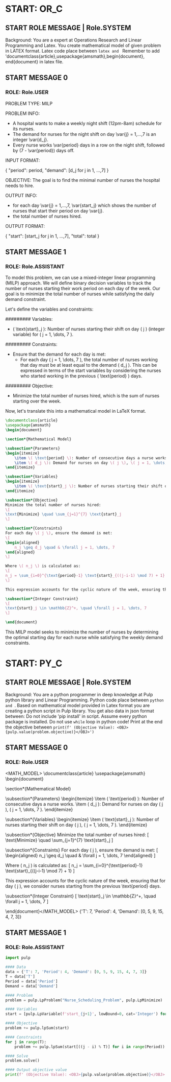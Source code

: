 # START: OR_C 
## START ROLE MESSAGE | Role.SYSTEM 
Background: You are a expert at Operations Research and Linear Programming and Latex. You create mathematical model of given problem in LATEX format. Latex code place between ```latex and ``` Remember to add 'documentclass{article},usepackage{amsmath},begin{document}, end{document} in latex file. 
## START MESSAGE 0 
### ROLE: Role.USER
<DESCRIPTION>
PROBLEM TYPE: MILP

PROBLEM INFO: 
- A hospital wants to make a weekly night shift (12pm-8am) schedule for its nurses. 
- The demand for nurses for the night shift on day \var{j} = 1,...,7 is an integer \var{d_j}. 
- Every nurse works \var{period} days in a row on the night shift, followed by (7 - \var{period}) days off.


INPUT FORMAT: 

{
    "period": period,
    "demand": [d_j for j in 1, ...,7]
}

OBJECTIVE: The goal is to find the minimal number of nurses the hospital needs to hire. 

OUTPUT INFO: 

- for each day \var{j} = 1,...,7, \var{start_j} which shows the number of nurses that start their period on day \var{j}.
- the total number of nurses hired.

OUTPUT FORMAT:

{
    "start": [start_j for j in 1, ...,7],
    "total": total
}


</DESCRIPTION>


## START MESSAGE 1 
### ROLE: Role.ASSISTANT
To model this problem, we can use a mixed-integer linear programming (MILP) approach. We will define binary decision variables to track the number of nurses starting their work period on each day of the week. Our goal is to minimize the total number of nurses while satisfying the daily demand constraint.

Let's define the variables and constraints:

######### Variables:
- \( \text{start}_j \): Number of nurses starting their shift on day \( j \) (integer variable) for \( j = 1, \dots, 7 \).

######### Constraints:
- Ensure that the demand for each day is met:
  - For each day \( j = 1, \dots, 7 \), the total number of nurses working that day must be at least equal to the demand \( d_j \). This can be expressed in terms of the start variables by considering the nurses who started working in the previous \( \text{period} \) days.

######### Objective:
- Minimize the total number of nurses hired, which is the sum of nurses starting over the week.

Now, let's translate this into a mathematical model in LaTeX format.

```latex
\documentclass{article}
\usepackage{amsmath}
\begin{document}

\section*{Mathematical Model}

\subsection*{Parameters}
\begin{itemize}
    \item \( \text{period} \): Number of consecutive days a nurse works.
    \item \( d_j \): Demand for nurses on day \( j \), \( j = 1, \dots, 7 \).
\end{itemize}

\subsection*{Variables}
\begin{itemize}
    \item \( \text{start}_j \): Number of nurses starting their shift on day \( j \), \( j = 1, \dots, 7 \).
\end{itemize}

\subsection*{Objective}
Minimize the total number of nurses hired:
\[
\text{Minimize} \quad \sum_{j=1}^{7} \text{start}_j
\]

\subsection*{Constraints}
For each day \( j \), ensure the demand is met:
\[
\begin{aligned}
    n_j \geq d_j \quad & \forall j = 1, \dots, 7
\end{aligned}
\]

Where \( n_j \) is calculated as:
\[
n_j = \sum_{i=0}^{\text{period}-1} \text{start}_{((j-i-1) \mod 7) + 1}
\]

This expression accounts for the cyclic nature of the week, ensuring that for day \( j \), we consider nurses starting from the previous \text{period} days.

\subsection*{Integer Constraint}
\[
\text{start}_j \in \mathbb{Z}^+, \quad \forall j = 1, \dots, 7
\]

\end{document}
```

This MILP model seeks to minimize the number of nurses by determining the optimal starting day for each nurse while satisfying the weekly demand constraints.

# START: PY_C 
## START ROLE MESSAGE | Role.SYSTEM 
Background: You are a python programmer in deep knowledge at Pulp python library and Linear Programming. Python code place between ```python and ```. Based on mathematical model provided in Latex format you are creating a python script in Pulp library. You get also data in json format between: <DATA></DATA> Do not include 'pip install' in script. Assume every python package is installed. Do not use `while` loop in python code! Print at the end the objective between <OBJ></OBJ> `print(f' (Objective Value): <OBJ>{pulp.value(problem.objective)}</OBJ>')` 
## START MESSAGE 0 
### ROLE: Role.USER
<MATH_MODEL>
\documentclass{article}
\usepackage{amsmath}
\begin{document}

\section*{Mathematical Model}

\subsection*{Parameters}
\begin{itemize}
    \item \( \text{period} \): Number of consecutive days a nurse works.
    \item \( d_j \): Demand for nurses on day \( j \), \( j = 1, \dots, 7 \).
\end{itemize}

\subsection*{Variables}
\begin{itemize}
    \item \( \text{start}_j \): Number of nurses starting their shift on day \( j \), \( j = 1, \dots, 7 \).
\end{itemize}

\subsection*{Objective}
Minimize the total number of nurses hired:
\[
\text{Minimize} \quad \sum_{j=1}^{7} \text{start}_j
\]

\subsection*{Constraints}
For each day \( j \), ensure the demand is met:
\[
\begin{aligned}
    n_j \geq d_j \quad & \forall j = 1, \dots, 7
\end{aligned}
\]

Where \( n_j \) is calculated as:
\[
n_j = \sum_{i=0}^{\text{period}-1} \text{start}_{((j-i-1) \mod 7) + 1}
\]

This expression accounts for the cyclic nature of the week, ensuring that for day \( j \), we consider nurses starting from the previous \text{period} days.

\subsection*{Integer Constraint}
\[
\text{start}_j \in \mathbb{Z}^+, \quad \forall j = 1, \dots, 7
\]

\end{document}</MATH_MODEL>
<DATA>
{'T': 7, 'Period': 4, 'Demand': [0, 5, 9, 15, 4, 7, 3]}</DATA>


## START MESSAGE 1 
### ROLE: Role.ASSISTANT
```python
import pulp

#### Data
data = {'T': 7, 'Period': 4, 'Demand': [0, 5, 9, 15, 4, 7, 3]}
T = data['T']
Period = data['Period']
Demand = data['Demand']

#### Problem
problem = pulp.LpProblem("Nurse_Scheduling_Problem", pulp.LpMinimize)

#### Variables
start = [pulp.LpVariable(f'start_{j+1}', lowBound=0, cat='Integer') for j in range(T)]

#### Objective
problem += pulp.lpSum(start)

#### Constraints
for j in range(T):
    problem += pulp.lpSum(start[((j - i) % T)] for i in range(Period)) >= Demand[j]

#### Solve
problem.solve()

#### Output objective value
print(f' (Objective Value): <OBJ>{pulp.value(problem.objective)}</OBJ>')
```

